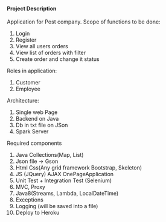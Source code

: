 #### Project Description

Application for Post company. Scope of functions to be done:

1. Login
2. Register
3. View all users orders
4. View list of orders with filter
5. Create order and change it status

Roles in application:
1. Customer
2. Employee

Architecture:
1. Single web Page
2. Backend on Java
3. Db in txt file on JSon
4. Spark Server

Required components

   1. Java Collections(Map, List)
   2. Json file -> Gson
   3. Html Css(Any grid framework Bootstrap, Skeleton)
   4. JS (JQuery) AJAX OnePageApplication
   5. Unit Test + Integration Test (Selenium)
   6. MVC, Proxy
   7. Java8(Streams, Lambda, LocalDateTime)
   8. Exceptions
   9. Logging (will be saved into a file)
   10. Deploy to Heroku



